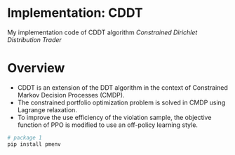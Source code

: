 # Implementation: CDDT

My implementation code of CDDT algorithm
*Constrained Dirichlet Distribution Trader*

# Overview

- CDDT is an extension of the DDT algorithm in the context of Constrained Markov Decision Processes (CMDP).
-   The constrained portfolio optimization problem is solved in CMDP using Lagrange relaxation.
-   To improve the use efficiency of the violation sample, the objective function of PPO is modified to use an off-policy learning style.

```python
# package 1
pip install pmenv
```